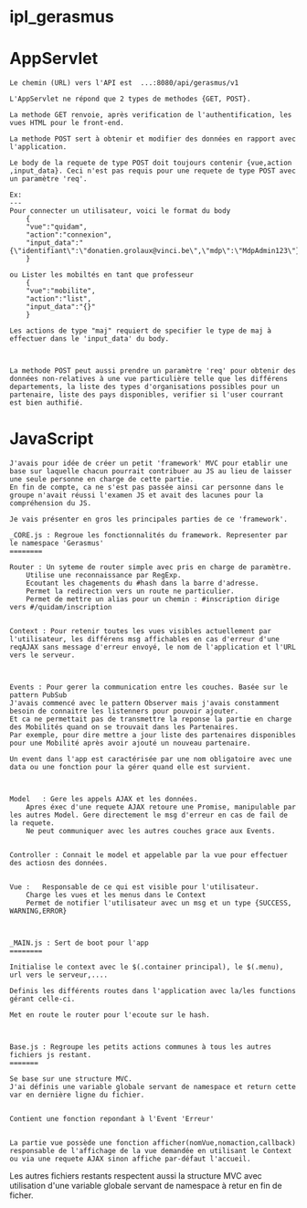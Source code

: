 # ipl_gerasmus
AppServlet
===========
	Le chemin (URL) vers l'API est  ...:8080/api/gerasmus/v1

	L'AppServlet ne répond que 2 types de methodes {GET, POST}.

	La methode GET renvoie, après verification de l'authentification, les vues HTML pour le front-end.

	La methode POST sert à obtenir et modifier des données en rapport avec l'application.

	Le body de la requete de type POST doit toujours contenir {vue,action ,input_data}. Ceci n'est pas requis pour une requete de type POST avec un paramètre 'req'.

	Ex:
	---
	Pour connecter un utilisateur, voici le format du body
		{
		"vue":"quidam",
		"action":"connexion",
		"input_data":"{\"identifiant\":\"donatien.grolaux@vinci.be\",\"mdp\":\"MdpAdmin123\"}"
		}

	ou Lister les mobiltés en tant que professeur
		{
		"vue":"mobilite",
		"action":"list",
		"input_data":"{}"
		}

	Les actions de type "maj" requiert de specifier le type de maj à effectuer dans le 'input_data' du body.



	La methode POST peut aussi prendre un paramètre 'req' pour obtenir des données non-relatives à une vue particulière telle que les différens departements, la liste des types d'organisations possibles pour un partenaire, liste des pays disponibles, verifier si l'user courrant est bien authifié.



JavaScript
==========

	J'avais pour idée de créer un petit 'framework' MVC pour etablir une base sur laquelle chacun pourrait contribuer au JS au lieu de laisser une seule personne en charge de cette partie.
	En fin de compte, ca ne s'est pas passée ainsi car personne dans le groupe n'avait réussi l'examen JS et avait des lacunes pour la compréhension du JS.

	Je vais présenter en gros les principales parties de ce 'framework'.

	_CORE.js : Regroue les fonctionnalités du framework. Representer par le namespace 'Gerasmus'
	========

	Router : Un syteme de router simple avec pris en charge de paramètre.
		Utilise une reconnaissance par RegExp.
		Ecoutant les chagements du #hash dans la barre d'adresse.
		Permet la redirection vers un route ne particulier.
		Permet de mettre un alias pour un chemin : #inscription dirige vers #/quidam/inscription


	Context : Pour retenir toutes les vues visibles actuellement par l'utilisateur, les différens msg affichables en cas d'erreur d'une reqAJAX sans message d'erreur envoyé, le nom de l'application et l'URL vers le serveur.



	Events : Pour gerer la communication entre les couches. Basée sur le pattern PubSub
	J'avais commencé avec le pattern Observer mais j'avais constamment besoin de connaitre les listenners pour pouvoir ajouter.
	Et ca ne permettait pas de transmettre la reponse la partie en charge des Mobilités quand on se trouvait dans les Partenaires.
	Par exemple, pour dire mettre a jour liste des partenaires disponibles pour une Mobilité après avoir ajouté un nouveau partenaire.

	Un event dans l'app est caractérisée par une nom obligatoire avec une data ou une fonction pour la gérer quand elle est survient.



	Model	: Gere les appels AJAX et les données.
		Apres éxec d'une requete AJAX retoure une Promise, manipulable par les autres Model. Gere directement le msg d'erreur en cas de fail de la requete.
		Ne peut communiquer avec les autres couches grace aux Events.


	Controller : Connait le model et appelable par la vue pour effectuer des actiosn des données.


	Vue :	Responsable de ce qui est visible pour l'utilisateur.
		Charge les vues et les menus dans le Context
		Permet de notifier l'utilisateur avec un msg et un type {SUCCESS, WARNING,ERROR}



	_MAIN.js : Sert de boot pour l'app
	========

	Initialise le context avec le $(.container principal), le $(.menu), url vers le serveur,....

	Definis les différents routes dans l'application avec la/les functions gérant celle-ci.

	Met en route le router pour l'ecoute sur le hash.



	Base.js : Regroupe les petits actions communes à tous les autres fichiers js restant.
	=======

	Se base sur une structure MVC.
	J'ai définis une variable globale servant de namespace et return cette var en dernière ligne du fichier.


	Contient une fonction repondant à l'Event 'Erreur'


	La partie vue possède une fonction afficher(nomVue,nomaction,callback) responsable de l'affichage de la vue demandée en utilisant le Context ou via une requete AJAX sinon affiche par-défaut l'accueil.



Les autres fichiers restants respectent aussi la structure MVC avec utilisation d'une variable globale servant de namespace à retur en fin de ficher.

